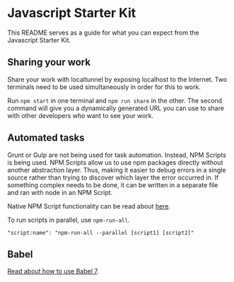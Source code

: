 # Javascript Starter Kit

This README serves as a guide for what you can expect from the Javascript Starter Kit.

## Sharing your work

Share your work with localtunnel by exposing localhost to the Internet.  Two terminals 
need to be used simultaneously in order for this to work.

Run `npm start` in one terminal and `npm run share` in the other.  The second command
will give you a dynamically generated URL you can use to share with other developers
who want to see your work.

## Automated tasks

Grunt or Gulp are not being used for task automation.  Instead, NPM Scripts 
is being used.  NPM Scripts allow us to use npm packages directly without another
abstraction layer.  Thus, making it easier to debug errors in a single source
rather than trying to discover which layer the error occurred in.
If something complex needs to be done, it can be written in a
separate file and ran with node in an NPM Script.  

Native NPM Script functionality can be read about [here](https://docs.npmjs.com/misc/scripts).

To run scripts in parallel, use `npm-run-all`.

```$xslt
"script:name": "npm-run-all --parallel [script1] [script2]"
```

## Babel

[Read about how to use Babel 7](https://babeljs.io/docs/en/usage).
